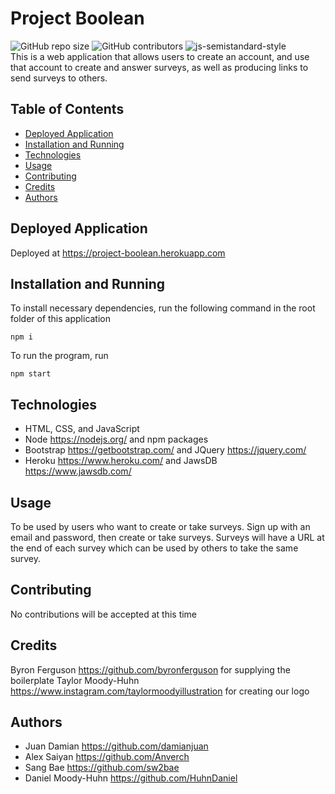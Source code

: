 # Project Boolean
![GitHub repo size](https://img.shields.io/github/repo-size/damianjuan/project2) ![GitHub contributors](https://img.shields.io/github/contributors/damianjuan/project2) ![js-semistandard-style](https://img.shields.io/badge/code%20style-semistandard-brightgreen.svg?style=flat-square)  
This is a web application that allows users to create an account, and use that account to create and answer surveys, as well as producing links to send surveys to others.
## Table of Contents
- [Deployed Application](#deployed-application)
- [Installation and Running](#installation-and-running)
- [Technologies](#technologies)
- [Usage](#usage)
- [Contributing](#contributing)
- [Credits](#credits)
- [Authors](#authors)
## Deployed Application
Deployed at https://project-boolean.herokuapp.com
## Installation and Running
To install necessary dependencies, run the following command in the root folder of this application
```
npm i
```
To run the program, run
```
npm start
```
## Technologies
- HTML, CSS, and JavaScript
- Node https://nodejs.org/ and npm packages
- Bootstrap https://getbootstrap.com/ and JQuery https://jquery.com/
- Heroku https://www.heroku.com/ and JawsDB https://www.jawsdb.com/
## Usage
To be used by users who want to create or take surveys.  Sign up with an email and password, then create or take surveys. Surveys will have a URL at the end of each survey which can be used by others to take the same survey.
## Contributing
No contributions will be accepted at this time
## Credits
Byron Ferguson https://github.com/byronferguson for supplying the boilerplate
Taylor Moody-Huhn https://www.instagram.com/taylormoodyillustration for creating our logo
## Authors
- Juan Damian https://github.com/damianjuan
- Alex Saiyan https://github.com/Anverch
- Sang Bae https://github.com/sw2bae
- Daniel Moody-Huhn https://github.com/HuhnDaniel
